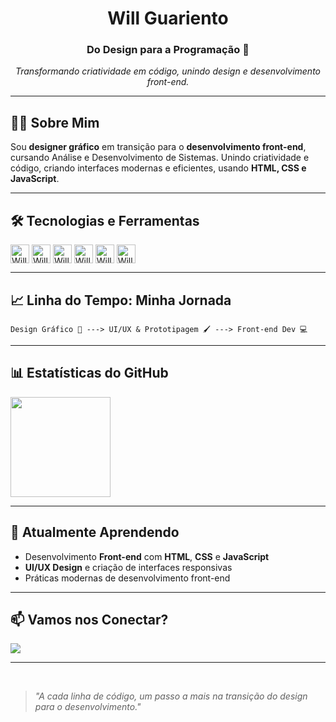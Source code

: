 <h1 align="center">Will Guariento</h1>
<h3 align="center">Do Design para a Programação 🚀</h3>

<p align="center">
  <em>Transformando criatividade em código, unindo design e desenvolvimento front-end.</em>
</p>

---

## 🧑‍💻 Sobre Mim

Sou **designer gráfico** em transição para o **desenvolvimento front-end**, cursando Análise e Desenvolvimento de Sistemas.
Unindo criatividade e código, criando interfaces modernas e eficientes, usando **HTML, CSS e JavaScript**.

---

## 🛠️ Tecnologias e Ferramentas

<div target="_blank">
    <img align="center" alt="Will-HTML" width="30" src="https://cdn.jsdelivr.net/gh/devicons/devicon@latest/icons/html5/html5-original.svg" />  
    <img align="center" alt="Will-CSS" width="30" src="https://cdn.jsdelivr.net/gh/devicons/devicon@latest/icons/css3/css3-original.svg" />
    <img align="center" alt="Will-JS" width="30" src="https://cdn.jsdelivr.net/gh/devicons/devicon@latest/icons/javascript/javascript-original.svg" />
    <img align="center" alt="Will-Figma" width="30" src="https://cdn.jsdelivr.net/gh/devicons/devicon@latest/icons/figma/figma-original.svg" />
    <img align="center" alt="Will-Photoshop" width="30" src="https://cdn.jsdelivr.net/gh/devicons/devicon@latest/icons/photoshop/photoshop-original.svg" />
    <img align="center" alt="Will-Illustrator" width="30" src="https://cdn.jsdelivr.net/gh/devicons/devicon@latest/icons/illustrator/illustrator-original.svg" />
</div>

---

## 📈 Linha do Tempo: Minha Jornada
```
Design Gráfico 🎨 ---> UI/UX & Prototipagem 🖌️ ---> Front-end Dev 💻
```

---

## 📊 Estatísticas do GitHub
<div>
  <img height="160em" src="https://github-readme-stats.vercel.app/api/top-langs/?username=WillGuariento&layout=compact&theme=tokyonight"/>
</div>

---

## 🌱 Atualmente Aprendendo
- Desenvolvimento **Front-end** com **HTML**, **CSS** e **JavaScript**
- **UI/UX Design** e criação de interfaces responsivas
- Práticas modernas de desenvolvimento front-end

---

## 📫 Vamos nos Conectar?
<p>
  <a href="https://www.linkedin.com/in/willguariento/" target="_blank">
    <img src="https://img.shields.io/badge/LinkedIn-0077B5?style=for-the-badge&logo=linkedin&logoColor=white"/>
  </a>
</p>

---

<br>

> _"A cada linha de código, um passo a mais na transição do design para o desenvolvimento."_ 
